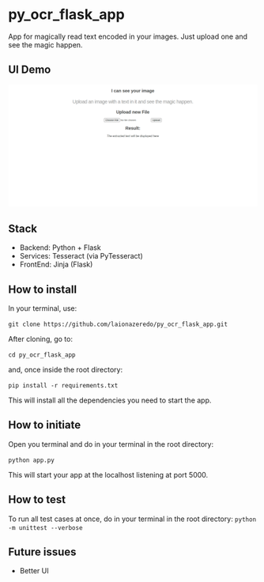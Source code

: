 # py_ocr_flask_app
App for magically read text encoded in your images. Just upload one and see the magic happen.

## UI Demo
![py_ocr_demo](py_ocr_demo.png)



## Stack
- Backend: Python + Flask
- Services: Tesseract (via PyTesseract)
- FrontEnd: Jinja (Flask)

## How to install
In your terminal, use: 

`git clone https://github.com/laionazeredo/py_ocr_flask_app.git`

After cloning, go to:

`cd py_ocr_flask_app`

and, once inside the root directory:

`pip install -r requirements.txt`

This will install all the dependencies you need to start the app.

## How to initiate

Open you terminal and do in your terminal in the root directory:

`python app.py`

This will start your app at the localhost listening at port 5000.

## How to test
To run all test cases at once, do in your terminal in the root directory:
`python -m unittest --verbose`

## Future issues
- Better UI